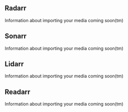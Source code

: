 Radarr
------

<section begin=radarr_library_import />

Information about importing your media coming soon(tm)

<section end=radarr_library_import />

Sonarr
------

<section begin=sonarr_library_import />

Information about importing your media coming soon(tm)

<section end=sonarr_library_import />

Lidarr
------

<section begin=lidarr_library_import />

Information about importing your media coming soon(tm)

<section end=lidarr_library_import />

Readarr
-------

<section begin=readarr_library_import />

Information about importing your media coming soon(tm)

<section end=readarr_library_import />
